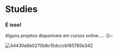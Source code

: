# Studies 
### É isso!  
Alguns projetos disponíveis em cursos online..... 😗🎶

![44430a6b0270b8c15dcccb185785b342](https://user-images.githubusercontent.com/83989537/179339382-686d7347-4983-4dd4-963a-e66cf8975b37.gif)

